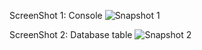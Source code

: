 ScreenShot 1: Console
![Snapshot 1](https://cloud.githubusercontent.com/assets/16992391/14383865/6155bf1c-fdb5-11e5-8e6e-4f3fb7ee2d7e.JPG)

ScreenShot 2: Database table
![Snapshot 2](https://cloud.githubusercontent.com/assets/16992391/14383876/76156808-fdb5-11e5-85b1-15f7e5d665f8.JPG)

